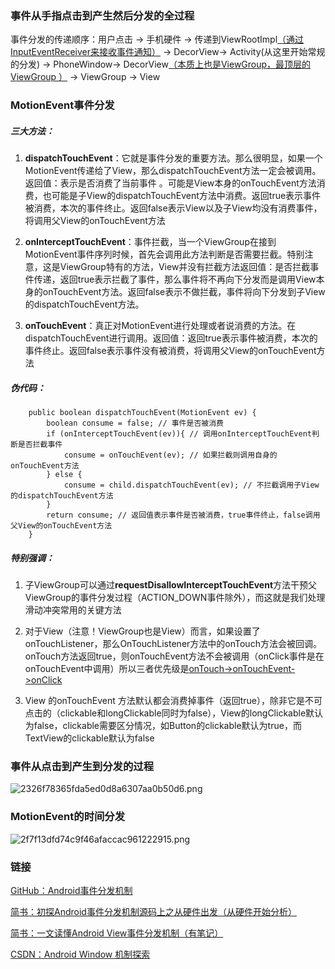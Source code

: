 ### 事件从手指点击到产生然后分发的全过程

事件分发的传递顺序：用户点击 -> 手机硬件 -> 传递到ViewRootImpl<u>（通过InputEventReceiver来接收事件通知）</u> -> DecorView-> Activity(从这里开始常规的分发) -> PhoneWindow-> DecorView<u>（本质上也是ViewGroup，最顶层的ViewGroup ）</u> -> ViewGroup -> View


### MotionEvent事件分发

##### 三大方法：

1. **dispatchTouchEvent**：它就是事件分发的重要方法。那么很明显，如果一个MotionEvent传递给了View，那么dispatchTouchEvent方法一定会被调用。返回值：表示是否消费了当前事件 。可能是View本身的onTouchEvent方法消费，也可能是子View的dispatchTouchEvent方法中消费。返回true表示事件被消费，本次的事件终止。返回false表示View以及子View均没有消费事件，将调用父View的onTouchEvent方法

2. **onInterceptTouchEvent**：事件拦截，当一个ViewGroup在接到MotionEvent事件序列时候，首先会调用此方法判断是否需要拦截。特别注意，这是ViewGroup特有的方法，View并没有拦截方法返回值：是否拦截事件传递，返回true表示拦截了事件，那么事件将不再向下分发而是调用View本身的onTouchEvent方法。返回false表示不做拦截，事件将向下分发到子View的dispatchTouchEvent方法。

3. **onTouchEvent**：真正对MotionEvent进行处理或者说消费的方法。在dispatchTouchEvent进行调用。返回值：返回true表示事件被消费，本次的事件终止。返回false表示事件没有被消费，将调用父View的onTouchEvent方法

##### 伪代码：
```
    public boolean dispatchTouchEvent(MotionEvent ev) {
        boolean consume = false; // 事件是否被消费
        if (onInterceptTouchEvent(ev)){ // 调用onInterceptTouchEvent判断是否拦截事件
            consume = onTouchEvent(ev); // 如果拦截则调用自身的onTouchEvent方法
        } else {
            consume = child.dispatchTouchEvent(ev); // 不拦截调用子View的dispatchTouchEvent方法
        }
        return consume; // 返回值表示事件是否被消费，true事件终止，false调用父View的onTouchEvent方法
    }
```
##### 特别强调：

1. 子ViewGroup可以通过**requestDisallowInterceptTouchEvent**方法干预父ViewGroup的事件分发过程（ACTION_DOWN事件除外），而这就是我们处理滑动冲突常用的关键方法

2. 对于View（注意！ViewGroup也是View）而言，如果设置了onTouchListener，那么OnTouchListener方法中的onTouch方法会被回调。onTouch方法返回true，则onTouchEvent方法不会被调用（onClick事件是在onTouchEvent中调用）所以三者优先级是<u>onTouch->onTouchEvent->onClick</u>

3. View 的onTouchEvent 方法默认都会消费掉事件（返回true），除非它是不可点击的（clickable和longClickable同时为false），View的longClickable默认为false，clickable需要区分情况，如Button的clickable默认为true，而TextView的clickable默认为false

### 事件从点击到产生到分发的过程
![2326f78365fda5ed0d8a6307aa0b50d6.png](en-resource://database/1702:1)

### MotionEvent的时间分发

![2f7f13dfd74c9f46afaccac961222915.png](en-resource://database/1703:1)
### 链接
[GitHub：Android事件分发机制](https://github.com/LRH1993/android_interview/blob/master/android/basis/Event-Dispatch.md)


[简书：初探Android事件分发机制源码上之从硬件出发（从硬件开始分析）](https://www.jianshu.com/p/59615d0c9e7d)


[简书：一文读懂Android View事件分发机制（有笔记）](https://www.jianshu.com/p/238d1b753e64)


[CSDN：Android Window 机制探索](https://blog.csdn.net/qian520ao/article/details/78555397#window%E7%9A%84%E6%A6%82%E5%BF%B5)